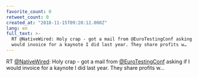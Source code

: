 ```yaml
---
favorite_count: 0
retweet_count: 0
created_at: "2018-11-15T09:20:12.000Z"
lang: en
full_text: >-
  RT @NativeWired: Holy crap - got a mail from @EuroTestingConf asking if I
  would invoice for a kaynote I did last year. They share profits w…
---
```


RT [@NativeWired](https://twitter.com/NativeWired): Holy crap - got a mail from
[@EuroTestingConf](https://twitter.com/EuroTestingConf) asking if I would
invoice for a kaynote I did last year. They share profits w…
